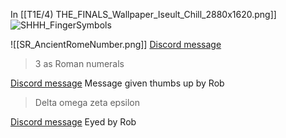 In [[T1E/4) THE_FINALS_Wallpaper_Iseult_Chill_2880x1620.png]]
![SHHH_FingerSymbols](https://media.discordapp.net/attachments/1011929497139953744/1131915880054399047/IMG_0625.png?width=571&height=936)


![[SR_AncientRomeNumber.png]]
[Discord message](https://discord.com/channels/1008696016318513243/1011929497139953744/1132122966923169812)

> 3 as Roman numerals  

[Discord message](https://discord.com/channels/1008696016318513243/1011929497139953744/1132123823060303932)
Message given thumbs up by Rob

> Delta omega zeta epsilon

[Discord message](https://discord.com/channels/1008696016318513243/1011929497139953744/1132248657740185630)
Eyed by Rob

